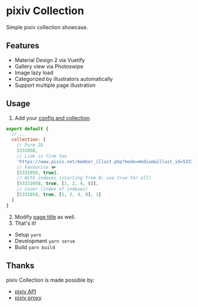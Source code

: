 # pixiv Collection

Simple pixiv collection showcase.

## Features

- Material Design 2 via Vuetify
- Gallery view via Photoswipe
- Image lazy load
- Categorized by illustrators automatically
- Support multiple page illustration

## Usage

1. Add your [config and collection](./config.js).

```js
export default {
  // ...
  collection: [
    // Pure ID
    5331058,
    // Link is fine too
    'https://www.pixiv.net/member_illust.php?mode=medium&illust_id=53331058',
    // Favourite ❤️
    [5331058, true],
    // With indexes (starting from 0; use true for all)
    [53331058, true, [1, 2, 4, 8]],
    // Cover (index of indexes)
    [5331058, true, [1, 2, 4, 8], 1]
  ]
}
```

2. Modify [page title](https://github.com/kidonng/pixiv-collection/blob/master/public/index.html#L5) as well.
3. That's it!

- Setup `yarn`
- Development `yarn serve`
- Build `yarn build`

## Thanks

pixiv Collection is made possible by:

- [pixiv API](https://api.imjad.cn/pixiv_v2.md)
- [pixiv proxy](https://pixiv.cat/reverseproxy.html)
